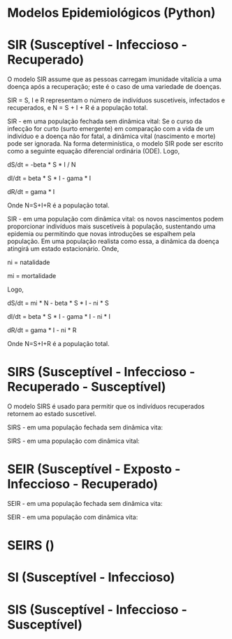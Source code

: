 # Modelos Epidemiológicos (Python) 

# SIR (Susceptível - Infeccioso - Recuperado)

O modelo SIR assume que as pessoas carregam imunidade vitalícia a uma doença após a recuperação; este é o caso de uma variedade de doenças.

SIR = S, I e R representam o número de indivíduos suscetíveis, infectados e recuperados, e N = S + I + R é a população total.

  SIR - em uma população fechada sem dinâmica vital: Se o curso da infecção for curto (surto emergente) em comparação com a vida de um indivíduo e a doença não for fatal, a dinâmica vital (nascimento e morte) pode ser ignorada. Na forma determinística, o modelo SIR pode ser escrito como a seguinte equação diferencial ordinária (ODE).
  Logo,
  
  dS/dt = -beta * S * I / N
  
  dI/dt = beta * S * I - gama * I
  
  dR/dt = gama * I
  
  Onde N=S+I+R é a população total.
  
  SIR - em uma população com dinâmica vital: os novos nascimentos podem proporcionar indivíduos mais suscetíveis à população, sustentando uma epidemia ou permitindo que novas introduções se espalhem pela população. Em uma população realista como essa, a dinâmica da doença atingirá um estado estacionário.
  Onde,
  
  ni = natalidade
  
  mi = mortalidade
  
  Logo,
  
  dS/dt = mi * N - beta * S * I - ni * S
  
  dI/dt = beta * S * I - gama * I - ni * I
  
  dR/dt = gama * I - ni * R

  Onde N=S+I+R é a população total.

# SIRS (Susceptível - Infeccioso - Recuperado - Susceptível)

O modelo SIRS é usado para permitir que os indivíduos recuperados retornem ao estado suscetível.

  SIRS - em uma população fechada sem dinâmica vita: 
  
  SIRS - em uma população com dinâmica vital:

# SEIR (Susceptível - Exposto - Infeccioso - Recuperado)

  SEIR - em uma população fechada sem dinâmica vita: 

  SEIR - em uma população com dinâmica vita: 

# SEIRS ()

# SI (Susceptível - Infeccioso)

# SIS (Susceptível - Infeccioso - Susceptível)
